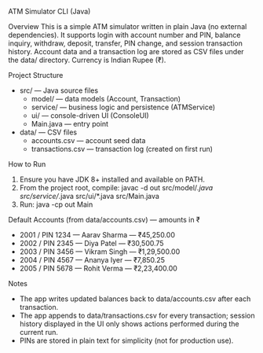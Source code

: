 ATM Simulator CLI (Java)

Overview
This is a simple ATM simulator written in plain Java (no external dependencies). It supports login with account number and PIN, balance inquiry, withdraw, deposit, transfer, PIN change, and session transaction history. Account data and a transaction log are stored as CSV files under the data/ directory. Currency is Indian Rupee (₹).

Project Structure
- src/ — Java source files
  - model/ — data models (Account, Transaction)
  - service/ — business logic and persistence (ATMService)
  - ui/ — console-driven UI (ConsoleUI)
  - Main.java — entry point
- data/ — CSV files
  - accounts.csv — account seed data
  - transactions.csv — transaction log (created on first run)

How to Run
1) Ensure you have JDK 8+ installed and available on PATH.
2) From the project root, compile:
   javac -d out src/model/*.java src/service/*.java src/ui/*.java src/Main.java
3) Run:
   java -cp out Main

Default Accounts (from data/accounts.csv) — amounts in ₹
- 2001 / PIN 1234 — Aarav Sharma — ₹45,250.00
- 2002 / PIN 2345 — Diya Patel — ₹30,500.75
- 2003 / PIN 3456 — Vikram Singh — ₹1,29,500.00
- 2004 / PIN 4567 — Ananya Iyer — ₹7,850.25
- 2005 / PIN 5678 — Rohit Verma — ₹2,23,400.00

Notes
- The app writes updated balances back to data/accounts.csv after each transaction.
- The app appends to data/transactions.csv for every transaction; session history displayed in the UI only shows actions performed during the current run.
- PINs are stored in plain text for simplicity (not for production use).


